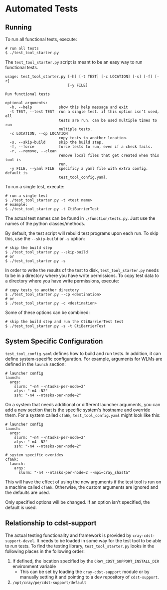 # Automated Tests

## Running

To run all functional tests, execute:
```
# run all tests
$ ./test_tool_starter.py
```
The `test_tool_starter.py` script is meant to be an easy way to run functional tests.
```
usage: test_tool_starter.py [-h] [-t TEST] [-c LOCATION] [-s] [-f] [-r]
                            [-y FILE]

Run functional tests

optional arguments:
  -h, --help            show this help message and exit
  -t TEST, --test TEST  run a single test. if this option isn't used, all
                        tests are run. can be used multiple times to run
                        multiple tests.
  -c LOCATION, --cp LOCATION
                        copy tests to another location.
  -s, --skip-build      skip the build step.
  -f, --force           force tests to run, even if a check fails.
  -r, --remove, --clean
                        remove local files that get created when this tool is
                        run.
  -y FILE, --yaml FILE  specificy a yaml file with extra config. default is
                        test_tool_config.yaml.
```

To run a single test, execute:
```
# run a single test
$ ./test_tool_starter.py -t <test name>
# example:
$ ./test_tool_starter.py -t CtiBarrierTest
```

The actual test names can be found in `./function/tests.py`. Just use the
names of the python classes/methods.

By default, the test script will rebuild test programs upon each run. To skip
this, use the `--skip-build` or `-s` option:
```
# skip the build step
$ ./test_tool_starter.py --skip-build
# or
$ ./test_tool_starter.py -s
```

In order to write the results of the test to disk, `test_tool_starter.py` needs to be
in a directory where you have write permissions. To copy test data to a directory
where you have write permissions, execute:
```
# copy tests to another directory
$ ./test_tool_starter.py --cp <destination>
# or
$ ./test_tool_starter.py -c <destination>
```

Some of these options can be combined:
```
# skip the build step and run the CtiBarrierTest test
$ ./test_tool_starter.py -s -t CtiBarrierTest
```

## System Specific Configuration

`test_tool_config.yaml` defines how to build and run tests. In addition, it can define system-specific configuration. For example, arguments for WLMs are defined in the `launch` section:

```
# launcher config
launch:
  args:
    slurm: "-n4 --ntasks-per-node=2"
    alps: "-n4 -N2"
    ssh: "-n4 --ntasks-per-node=2"
```

On a system that needs additional or different launcher arguments, you can add a new section that is the specific system's hostname and override them. For a system called `cfa6k`, `test_tool_config.yaml` might look like this:

```
# launcher config
launch:
  args:
    slurm: "-n4 --ntasks-per-node=2"
    alps: "-n4 -N2"
    ssh: "-n4 --ntasks-per-node=2"

# system specific overides
cfa6k:
  launch:
    args:
      slurm: "-n4 --ntasks-per-node=2 --mpi=cray_shasta"
```

This will have the effect of using the new arguments if the test tool is run on a machine called `cfa6k`. Otherwise, the custom arguments are ignored and the defaults are used.

Only specified options will be changed. If an option isn't specified, the default is used.

## Relationship to cdst-support

The actual testing functionality and framework is provided by `cray-cdst-support-devel`. It needs to be loaded in some way for the test tool to be able to run tests. To find the testing library, `test_tool_starter.py` looks in the following places in the following order:

1. If defined, the location specified by the `CRAY_CDST_SUPPORT_INSTALL_DIR` 
environment variable
    * This can be set by loading the `cray-cdst-support` module or by manually setting it and pointing to a dev repository of `cdst-support`.
2. `/opt/cray/pe/cdst-support/default`